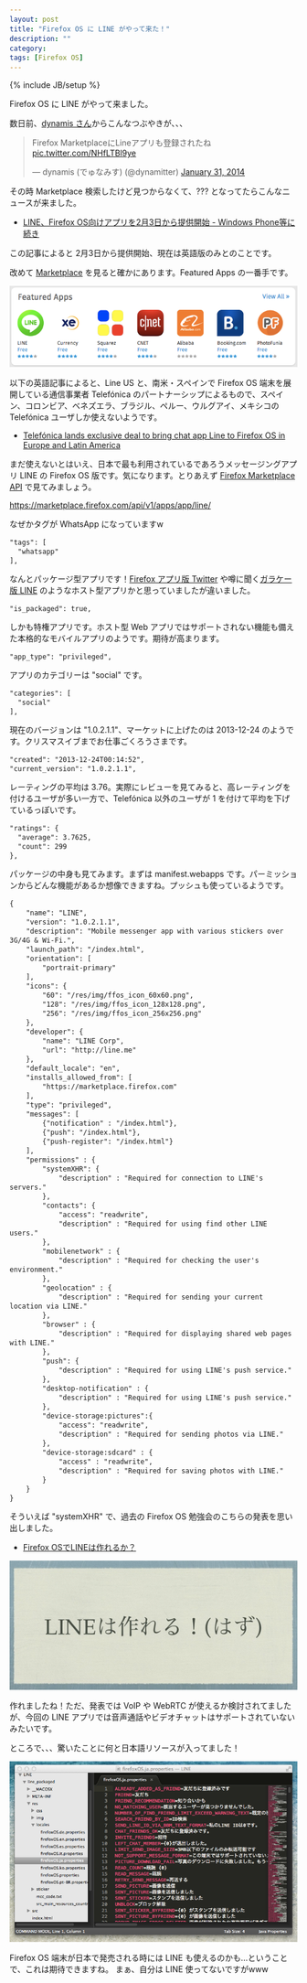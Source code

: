 ```yaml
---
layout: post
title: "Firefox OS に LINE がやって来た！"
description: ""
category: 
tags: [Firefox OS]
---
```

{% include JB/setup %}

Firefox OS に LINE がやって来ました。
 
数日前、[dynamis さん](https://twitter.com/dynamitter)からこんなつぶやきが、、、

<blockquote class="twitter-tweet" data-partner="tweetdeck"><p>Firefox MarketplaceにLineアプリも登録されたね <a href="http://t.co/NHfLTBl9ye">pic.twitter.com/NHfLTBl9ye</a></p>&mdash; dynamis (でゅなみす) (@dynamitter) <a href="https://twitter.com/dynamitter/statuses/429099765255528448">January 31, 2014</a></blockquote>
<script async src="//platform.twitter.com/widgets.js" charset="utf-8"></script>

その時 Marketplace 検索したけど見つからなくて、??? となってたらこんなニュースが来ました。

- [LINE、Firefox OS向けアプリを2月3日から提供開始 - Windows Phone等に続き](http://news.mynavi.jp/news/2014/02/04/461/)
 
この記事によると 2月3日から提供開始、現在は英語版のみとのことです。

改めて [Marketplace](https://marketplace.firefox.com/) を見ると確かにあります。Featured Apps の一番手です。

![Featured Apps](/assets/posts/2014-02-06/featured.png)

以下の英語記事によると、Line US と、南米・スペインで Firefox OS 端末を展開している通信事業者 Telefónica のパートナーシップによるもので、スペイン、コロンビア、ベネズエラ、ブラジル、ペルー、ウルグアイ、メキシコの Telefónica ユーザしか使えないようです。

- [Telefónica lands exclusive deal to bring chat app Line to Firefox OS in Europe and Latin America](http://thenextweb.com/asia/2014/02/04/line-partners-telefonica-bring-message-app-firefox-os-devices-latin-america/)

まだ使えないとはいえ、日本で最も利用されているであろうメッセージングアプリ LINE の Firefox OS 版です。気になります。とりあえず [Firefox Marketplace API](https://firefox-marketplace-api.readthedocs.org/en/latest/) で見てみましょう。

<https://marketplace.firefox.com/api/v1/apps/app/line/>

なぜかタグが WhatsApp になっていますw

	"tags": [
	  "whatsapp"
	],

なんとパッケージ型アプリです！[Firefox アプリ版 Twitter](https://marketplace.firefox.com/app/twitter?src=all-popular) や噂に聞く[ガラケー版 LINE](http://diamond.jp/articles/-/38531) のようなホスト型アプリかと思っていましたが違いました。

	"is_packaged": true, 

しかも特権アプリです。ホスト型 Web アプリではサポートされない機能も備えた本格的なモバイルアプリのようです。期待が高まります。

	"app_type": "privileged",

アプリのカテゴリーは "social" です。

	"categories": [
	  "social"
	],
 
現在のバージョンは "1.0.2.1.1"、マーケットに上げたのは 2013-12-24 のようです。クリスマスイブまでお仕事ごくろうさまです。

	"created": "2013-12-24T00:14:52",
	"current_version": "1.0.2.1.1",

レーティングの平均は 3.76。実際にレビューを見てみると、高レーティングを付けるユーザが多い一方で、Telefónica 以外のユーザが 1 を付けて平均を下げているっぽいです。

	"ratings": {
	  "average": 3.7625,
	  "count": 299
	},

パッケージの中身も見てみます。まずは manifest.webapps です。パーミッションからどんな機能があるか想像できますね。プッシュも使っているようです。

<pre><code>{
    "name": "LINE",
    "version": "1.0.2.1.1",
    "description": "Mobile messenger app with various stickers over 3G/4G & Wi-Fi.",
    "launch_path": "/index.html",
    "orientation": [
        "portrait-primary"
    ],
    "icons": {
        "60": "/res/img/ffos_icon_60x60.png",
        "128": "/res/img/ffos_icon_128x128.png",
        "256": "/res/img/ffos_icon_256x256.png"
    },
    "developer": {
        "name": "LINE Corp",
        "url": "http://line.me"
    },
    "default_locale": "en",
    "installs_allowed_from": [
        "https://marketplace.firefox.com"
    ],
    "type": "privileged",
    "messages": [
        {"notification" : "/index.html"},
        {"push": "/index.html"},
        {"push-register": "/index.html"}
    ],
    "permissions" : {
        "systemXHR": {
            "description" : "Required for connection to LINE's servers."
        },
        "contacts": {
            "access": "readwrite",
            "description" : "Required for using find other LINE users."
        },
        "mobilenetwork" : {
            "description" : "Required for checking the user's environment."
        },
        "geolocation" : {
            "description" : "Required for sending your current location via LINE."
        },
        "browser" : {
            "description" : "Required for displaying shared web pages with LINE."
        },
        "push": {
            "description" : "Required for using LINE's push service."
        },
        "desktop-notification" : {
            "description" : "Required for using LINE's push service."
        },
        "device-storage:pictures":{
            "access": "readwrite",
            "description" : "Required for sending photos via LINE."
        },
        "device-storage:sdcard" : {
            "access" : "readwrite",
            "description" : "Required for saving photos with LINE."
        }
    }
}
</code></pre>

そういえば "systemXHR" で、過去の Firefox OS 勉強会のこちらの発表を思い出しました。 

- [Firefox OSでLINEは作れるか？](http://www.slideshare.net/bs_yagi/firefox-osline)

![You can make LINE](/assets/posts/2014-02-06/canmakeline.png)

作れましたね！ただ、発表では VoIP や WebRTC が使えるか検討されてましたが、今回の LINE アプリでは音声通話やビデオチャットはサポートされていないみたいです。

ところで、、、驚いたことに何と日本語リソースが入ってました！

![Ja resource](/assets/posts/2014-02-06/jaresource.png)

Firefox OS 端末が日本で発売される時には LINE も使えるのかも…ということで、これは期待できますね。
まぁ、自分は LINE 使ってないですがwww
